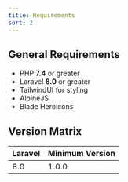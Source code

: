 ```yaml
---
title: Requirements
sort: 2
---
```


## General Requirements

-   PHP **7.4** or greater
-   Laravel **8.0** or greater
-   TailwindUI for styling
-   AlpineJS
-   Blade Heroicons

## Version Matrix

| Laravel | Minimum Version |
| ------- | --------------- |
| 8.0     | 1.0.0           |
